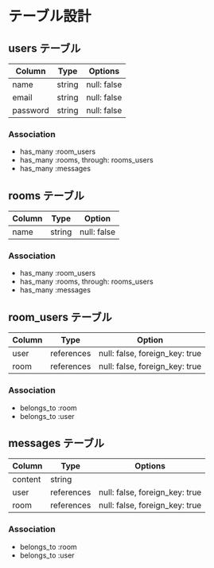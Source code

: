 # テーブル設計

## users テーブル

| Column    | Type   | Options     |
| --------- | ------ | ----------- |
| name      | string | null: false |
| email     | string | null: false |
| password  | string | null: false |

### Association

- has_many :room_users
- has_many :rooms, through: rooms_users
- has_many :messages

## rooms テーブル

| Column  | Type   | Option      |
| ------  | ------ | ----------- |
| name    | string | null: false |

### Association

- has_many :room_users
- has_many :rooms, through: rooms_users
- has_many :messages

## room_users テーブル

| Column | Type       | Option                          |
| ------ | ---------- | ------------------------------- |
| user   | references | null: false, foreign_key: true  |
| room   | references | null: false, foreign_key: true  |

### Association

- belongs_to :room
- belongs_to :user

## messages テーブル

 | Column  | Type       | Options                          |
 | ------- | ---------  | -------------------------------- |
 | content | string     |                                  |
 | user    | references | null: false, foreign_key: true   |
 | room    | references | null: false, foreign_key: true   | 

 ### Association

- belongs_to :room
- belongs_to :user